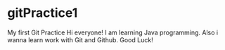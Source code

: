 # gitPractice1
My first Git Practice
Hi everyone! I am learning Java programming. 
Also i wanna learn work with Git and Github.
Good Luck!
